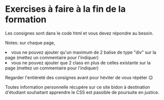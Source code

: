 # Exercises à faire à la fin de la formation

Les consignes sont dans le code html et vous devez répondre au besoin.

Notes: sur chaque page,
<bl>
    <li> vous ne pouvez ajouter qu'un maximum de 2 balise de type "div" sur la page (mettez un commentaire pour l'indiquer)</li>
    <li> vous ne pouvez ajouter que 2 class en plus de celles existante sur la page (mettez un commentaire pour l'indiquer)</li>
</bl>

Regarder l'entièreté des consignes avant pour héviter de vous répéter 😉

Toutes information personnelle récupére sur ce site bidon à destination d'étudiant souhaitant apprendre le CSS est passible de poursuite en justice.